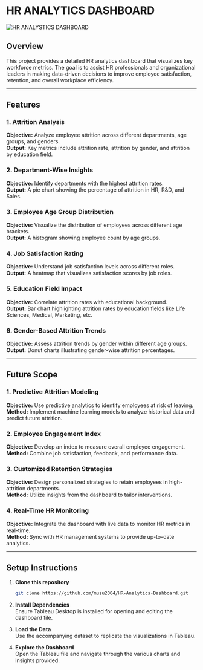 # HR ANALYTICS DASHBOARD

![HR ANALYSTICS DASHBOARD](https://github.com/user-attachments/assets/7bce8de1-b2e4-41e0-b439-b789265e3f74)

## Overview

This project provides a detailed HR analytics dashboard that visualizes key workforce metrics. The goal is to assist HR professionals and organizational leaders in making data-driven decisions to improve employee satisfaction, retention, and overall workplace efficiency.

---

## Features

### 1. Attrition Analysis

**Objective:** Analyze employee attrition across different departments, age groups, and genders.  
**Output:** Key metrics include attrition rate, attrition by gender, and attrition by education field.

### 2. Department-Wise Insights

**Objective:** Identify departments with the highest attrition rates.  
**Output:** A pie chart showing the percentage of attrition in HR, R&D, and Sales.

### 3. Employee Age Group Distribution

**Objective:** Visualize the distribution of employees across different age brackets.  
**Output:** A histogram showing employee count by age groups.

### 4. Job Satisfaction Rating

**Objective:** Understand job satisfaction levels across different roles.  
**Output:** A heatmap that visualizes satisfaction scores by job roles.

### 5. Education Field Impact

**Objective:** Correlate attrition rates with educational background.  
**Output:** Bar chart highlighting attrition rates by education fields like Life Sciences, Medical, Marketing, etc.

### 6. Gender-Based Attrition Trends

**Objective:** Assess attrition trends by gender within different age groups.  
**Output:** Donut charts illustrating gender-wise attrition percentages.

---

## Future Scope

### 1. Predictive Attrition Modeling

**Objective:** Use predictive analytics to identify employees at risk of leaving.  
**Method:** Implement machine learning models to analyze historical data and predict future attrition.

### 2. Employee Engagement Index

**Objective:** Develop an index to measure overall employee engagement.  
**Method:** Combine job satisfaction, feedback, and performance data.

### 3. Customized Retention Strategies

**Objective:** Design personalized strategies to retain employees in high-attrition departments.  
**Method:** Utilize insights from the dashboard to tailor interventions.

### 4. Real-Time HR Monitoring

**Objective:** Integrate the dashboard with live data to monitor HR metrics in real-time.  
**Method:** Sync with HR management systems to provide up-to-date analytics.

---

## Setup Instructions

1. **Clone this repository**

   ```bash
   git clone https://github.com/musu2004/HR-Analytics-Dashboard.git
   ```

2. **Install Dependencies**  
   Ensure Tableau Desktop is installed for opening and editing the dashboard file.

3. **Load the Data**  
   Use the accompanying dataset to replicate the visualizations in Tableau.

4. **Explore the Dashboard**  
   Open the Tableau file and navigate through the various charts and insights provided.

